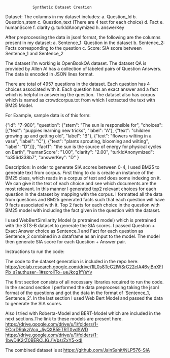 				Synthetic Dataset Creation

Dataset:
The columns in my dataset includes:
a.	Question_Id
b.	Question_stem
c.	Question_text (There are 4 text for each choice)
d.	Fact
e.	humanScore
f.	clarity
g.	turkIdAnonymized
h.	answerKey

After preprocessing the data in jsonl format, the following are the columns present in my dataset:
a.	Sentence_1: Question in the dataset
b.	Sentence_2: Facts corresponding to the question
c.	Score: SIA score between Sentence_1 and Sentence_2

The dataset I’m working is OpenBookQA dataset.
The dataset QA is provided by Allen AI has a collection of labeled pairs of Question Answers. The data is encoded in JSON lines format.

There are total of 4957 questions in the dataset. Each question has 4 choices associated with it. Each question has an exact answer and a fact which is helpful in answering the question. The dataset also has corpus which is named as crowdcorpus.txt from which I extracted the text with BM25 Model. 

For Example, sample data is of this form:

{"id": "7-980", "question": {"stem": "The sun is responsible for", "choices": 
[{"text": "puppies learning new tricks", "label": "A"},
 {"text": "children growing up and getting old", "label": "B"},
  	 {"text": "flowers wilting in a vase", "label": "C"}, 
 	 {"text": "plants sprouting, blooming and wilting", "label": "D"}]},
   	"fact1": "the sun is the source of energy for physical cycles on Earth",
"humanScore": "1.00", "clarity": "2.00", "turkIdAnonymized": "b356d338b7", "answerKey": "D"
}

Description: 
In order to generate SIA scores between 0-4, I used BM25 to generate text from corpus.
First thing to do is create an instance of the BM25 class, which reads in a corpus of text and does some indexing on it. We can give it the text of each choice and see which documents are the most relevant. In this manner I generated top2 relevant choices for each question in the dataset by mapping with the corpus. I formatted all the data from questions and BM25 generated facts such that each question will have 9 facts associated with it. Top 2 facts for each choice in the question with BM25 model with including the fact given in the question with the dataset.

I used WebBertSimilarity Model (a pretrained model) which is pretrained with the STS-B dataset to generate the SIA scores. I passed Question + Exact Answer choice as Sentence_1 and Fact for each question as Sentence_2 combined in a dataframe as an input to the model. The model then generate SIA score for each Question + Answer pair.


Instructions to run the code: 

The code to the dataset generation is included in the repo here:
https://colab.research.google.com/drive/1lL0s8TeG2IWSrG22cIA46vjBnXFIPb_s?authuser=1#scrollTo=ueJkcg1fYaYv

The first section consists of all necessary libraries required to run the code.
In the second section I performed the data preprocessing taking the jsonl format of the questions and got the data in the format of ‘Sentence_1, Sentence_2’. 
In the last section I used Web Bert Model and passed the data to generate the SIA scores.

Also I tried with Roberta-Model and BERT-Model which are included in the next sections.The link to these models are present here.
https://drive.google.com/drive/u/1/folders/1-ECcrDRqkziVcq_JiyQXB5ETRTXvdSWD
https://drive.google.com/drive/u/1/folders/1-1bwDIK2rZ0BERCLIGJ1VbsrZxY5-xdI



The combined dataset is at https://github.com/JainSahit/NLP576-SIA
